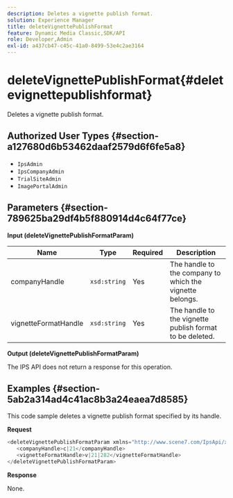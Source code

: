 ```yaml
---
description: Deletes a vignette publish format.
solution: Experience Manager
title: deleteVignettePublishFormat
feature: Dynamic Media Classic,SDK/API
role: Developer,Admin
exl-id: a437cb47-c45c-41a0-8499-53e4c2ae3164
---
```

# deleteVignettePublishFormat{#deletevignettepublishformat}

Deletes a vignette publish format.

## Authorized User Types {#section-a127680d6b53462daaf2579d6f6fe5a8}

* `IpsAdmin` 
* `IpsCompanyAdmin` 
* `TrialSiteAdmin` 
* `ImagePortalAdmin`

## Parameters {#section-789625ba29df4b5f880914d4c64f77ce}

**Input (deleteVignettePublishFormatParam)** 

|  Name  | Type  | Required  | Description  |
|---|---|---|---|
|  companyHandle  | `xsd:string`  | Yes  | The handle to the company to which the vignette belongs.  |
|  vignetteFormatHandle  | `xsd:string`  | Yes  | The handle to the vignette publish format to be deleted.  |

**Output (deleteVignettePublishFormatParam)**

The IPS API does not return a response for this operation.

## Examples {#section-5ab2a314ad4c41ac8b3a24eaea7d8585}

This code sample deletes a vignette publish format specified by its handle.

**Request** 

```java
<deleteVignettePublishFormatParam xmlns="http://www.scene7.com/IpsApi/xsd/2008-01-15">
   <companyHandle>c|21</companyHandle>
   <vignetteFormatHandle>v|21|282</vignetteFormatHandle>
</deleteVignettePublishFormatParam>
```

**Response**

None.
